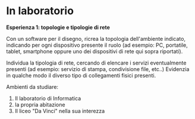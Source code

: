 # In laboratorio


**Esperienza 1: topologie e tipologie di rete**

Con un software per il disegno, ricrea la topologia dell'ambiente indicato, indicando per ogni dispositivo presente il ruolo 
(ad esempio: PC, portatile, tablet, smartphone oppure uno dei dispositivi di rete qui sopra riportati).

Individua la tipologia di rete, cercando di elencare i servizi eventualmente presenti (ad esempio: servizio di stampa, condivisione file, etc..)
Evidenzia in qualche modo il diverso tipo di collegamenti fisici presenti.

Ambienti da studiare:

1. Il laboratorio di Informatica
2. la propria abitazione
3. Il liceo "Da Vinci" nella sua interezza


